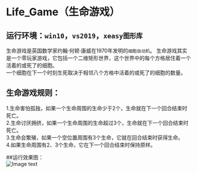 # Life_Game（生命游戏）

## 运行环境：`win10`，`vs2019`，`xeasy图形库`  

生命游戏是英国数学家约翰·何顿·康威在1970年发明的`细胞自动机`。
生命游戏其实是一个零玩家游戏，它包括一个二维矩形世界，这个世界中的每个方格居住着一个活着的或死了的细胞。  
一个细胞在下一个时刻生死取决于相邻八个方格中活着的或死了的细胞的数量。  

## 生命游戏规则：  
1.生命害怕孤独，如果一个生命周围的生命少于2个，生命就在下一个回合结束时死亡。  
2.生命讨厌拥挤，如果一个生命周围的生命超过3个，生命就在下一个回合结束时死亡。  
3.生命会繁殖，如果一个空位置周围有3个生命，它就在回合结束时获得生命。  
4.如果生命周围有2、3个生命，它在下一个回合结束时保持原样。  

##运行效果图：  
![Image text](http://github.com/omega-Lee/Life_Game/raw/master/game.jpg)
